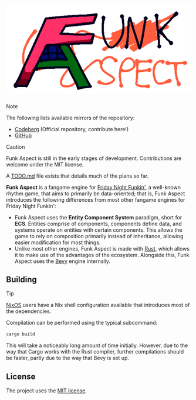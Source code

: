 <div align="center">
  <h1><img src="assets/logo.png" alt="'Funk Aspect' Logo"></h1>
</div>

> [!NOTE]
> The following lists available mirrors of the repository:
> * [Codeberg](https://codeberg.org/r6915ee/funk-aspect) (Official repository,
> contribute here!)
> * [GitHub](https://github.com/r6915ee/funk-aspect)

> [!CAUTION]
> Funk Aspect is still in the early stages of development. Contributions are
> welcome under the MIT license.
>
> A [TODO.md](./TODO.md) file exists that details much of the plans so far.

**Funk Aspect** is a fangame engine for
[Friday Night Funkin'](https://funkin.me/), a well-known rhythm game, that aims
to primarily be data-oriented; that is, Funk Aspect introduces the following
differences from most other fangame engines for Friday Night Funkin':

* Funk Aspect uses the **Entity Component System** paradigm, short for **ECS**.
  Entities comprise of components, components define data, and systems operate
  on entities with certain components. This allows the game to rely on
  composition primarily instead of inheritance, allowing easier modification
  for most things.
* Unlike most other engines, Funk Aspect is made with
  [Rust](https://rust-lang.org/), which allows it to make use of the advantages
  of the ecosystem. Alongside this, Funk Aspect uses the
  [Bevy](https://bevy.org/) engine internally.

## Building

> [!TIP]
> [NixOS](https://nixos.org/) users have a Nix shell configuration available
> that introduces most of the dependencies.

Compilation can be performed using the typical subcommand:

```sh
cargo build
```

This will take a noticeably long amount of time initially. However, due to the
way that Cargo works with the Rust compiler, further compilations should be
faster, partly due to the way that Bevy is set up.

## License

The project uses the [MIT license](LICENSE).

